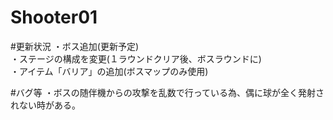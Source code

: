 # Shooter01

#更新状況
・ボス追加(更新予定)  
・ステージの構成を変更(１ラウンドクリア後、ボスラウンドに)  
・アイテム「バリア」の追加(ボスマップのみ使用)  

#バグ等
・ボスの随伴機からの攻撃を乱数で行っている為、偶に球が全く発射されない時がある。  
